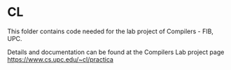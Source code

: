 # CL

This folder contains code needed for the lab project of Compilers - FIB, UPC.

Details and documentation can be found at the Compilers Lab project page
https://www.cs.upc.edu/~cl/practica



